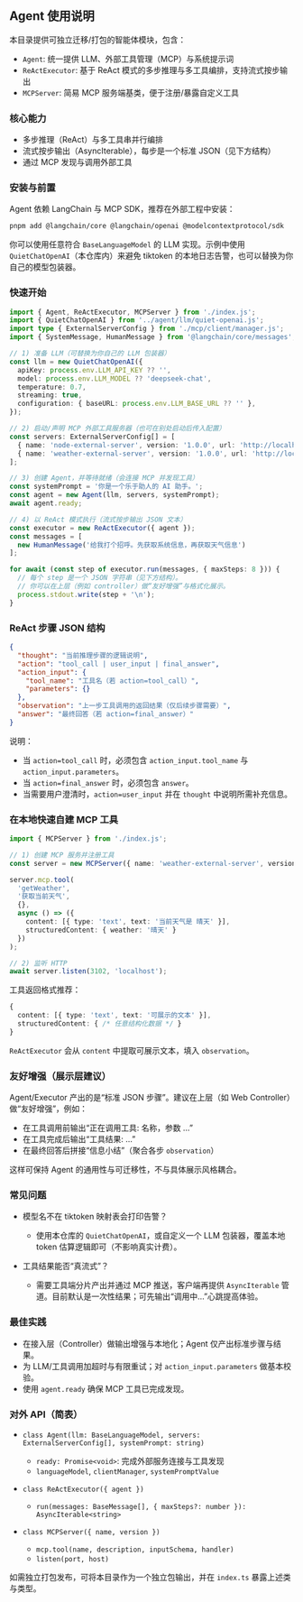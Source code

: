 ## Agent 使用说明

本目录提供可独立迁移/打包的智能体模块，包含：
- `Agent`: 统一提供 LLM、外部工具管理（MCP）与系统提示词
- `ReActExecutor`: 基于 ReAct 模式的多步推理与多工具编排，支持流式按步输出
- `MCPServer`: 简易 MCP 服务端基类，便于注册/暴露自定义工具

### 核心能力
- 多步推理（ReAct）与多工具串并行编排
- 流式按步输出（AsyncIterable<string>），每步是一个标准 JSON（见下方结构）
- 通过 MCP 发现与调用外部工具

### 安装与前置
Agent 依赖 LangChain 与 MCP SDK，推荐在外部工程中安装：

```bash
pnpm add @langchain/core @langchain/openai @modelcontextprotocol/sdk
```

你可以使用任意符合 `BaseLanguageModel` 的 LLM 实现。示例中使用 `QuietChatOpenAI`（本仓库内）来避免 tiktoken 的本地日志告警，也可以替换为你自己的模型包装器。

### 快速开始

```ts
import { Agent, ReActExecutor, MCPServer } from './index.js';
import { QuietChatOpenAI } from '../agent/llm/quiet-openai.js';
import type { ExternalServerConfig } from './mcp/client/manager.js';
import { SystemMessage, HumanMessage } from '@langchain/core/messages';

// 1) 准备 LLM（可替换为你自己的 LLM 包装器）
const llm = new QuietChatOpenAI({
  apiKey: process.env.LLM_API_KEY ?? '',
  model: process.env.LLM_MODEL ?? 'deepseek-chat',
  temperature: 0.7,
  streaming: true,
  configuration: { baseURL: process.env.LLM_BASE_URL ?? '' },
});

// 2) 启动/声明 MCP 外部工具服务器（也可在别处启动后传入配置）
const servers: ExternalServerConfig[] = [
  { name: 'node-external-server', version: '1.0.0', url: 'http://localhost:3101/mcp' },
  { name: 'weather-external-server', version: '1.0.0', url: 'http://localhost:3102/mcp' },
];

// 3) 创建 Agent，并等待就绪（会连接 MCP 并发现工具）
const systemPrompt = '你是一个乐于助人的 AI 助手。';
const agent = new Agent(llm, servers, systemPrompt);
await agent.ready;

// 4) 以 ReAct 模式执行（流式按步输出 JSON 文本）
const executor = new ReActExecutor({ agent });
const messages = [
  new HumanMessage('给我打个招呼。先获取系统信息，再获取天气信息')
];

for await (const step of executor.run(messages, { maxSteps: 8 })) {
  // 每个 step 是一个 JSON 字符串（见下方结构）。
  // 你可以在上层（例如 controller）做“友好增强”与格式化展示。
  process.stdout.write(step + '\n');
}
```

### ReAct 步骤 JSON 结构

```json
{
  "thought": "当前推理步骤的逻辑说明",
  "action": "tool_call | user_input | final_answer",
  "action_input": {
    "tool_name": "工具名（若 action=tool_call）",
    "parameters": {}
  },
  "observation": "上一步工具调用的返回结果（仅后续步骤需要）",
  "answer": "最终回答（若 action=final_answer）"
}
```

说明：
- 当 `action=tool_call` 时，必须包含 `action_input.tool_name` 与 `action_input.parameters`。
- 当 `action=final_answer` 时，必须包含 `answer`。
- 当需要用户澄清时，`action=user_input` 并在 `thought` 中说明所需补充信息。

### 在本地快速自建 MCP 工具

```ts
import { MCPServer } from './index.js';

// 1) 创建 MCP 服务并注册工具
const server = new MCPServer({ name: 'weather-external-server', version: '1.0.0' });

server.mcp.tool(
  'getWeather',
  '获取当前天气',
  {},
  async () => ({
    content: [{ type: 'text', text: '当前天气是 晴天' }],
    structuredContent: { weather: '晴天' }
  })
);

// 2) 监听 HTTP
await server.listen(3102, 'localhost');
```

工具返回格式推荐：

```ts
{
  content: [{ type: 'text', text: '可展示的文本' }],
  structuredContent: { /* 任意结构化数据 */ }
}
```

`ReActExecutor` 会从 `content` 中提取可展示文本，填入 `observation`。

### 友好增强（展示层建议）
Agent/Executor 产出的是“标准 JSON 步骤”。建议在上层（如 Web Controller）做“友好增强”，例如：
- 在工具调用前输出“正在调用工具: 名称，参数 …”
- 在工具完成后输出“工具结果: …”
- 在最终回答后拼接“信息小结”（聚合各步 `observation`）

这样可保持 Agent 的通用性与可迁移性，不与具体展示风格耦合。

### 常见问题

- 模型名不在 tiktoken 映射表会打印告警？
  - 使用本仓库的 `QuietChatOpenAI`，或自定义一个 LLM 包装器，覆盖本地 token 估算逻辑即可（不影响真实计费）。

- 工具结果能否“真流式”？
  - 需要工具端分片产出并通过 MCP 推送，客户端再提供 `AsyncIterable` 管道。目前默认是一次性结果；可先输出“调用中…”心跳提高体验。

### 最佳实践
- 在接入层（Controller）做输出增强与本地化；Agent 仅产出标准步骤与结果。
- 为 LLM/工具调用加超时与有限重试；对 `action_input.parameters` 做基本校验。
- 使用 `agent.ready` 确保 MCP 工具已完成发现。



### 对外 API（简表）
- `class Agent(llm: BaseLanguageModel, servers: ExternalServerConfig[], systemPrompt: string)`
  - `ready: Promise<void>`: 完成外部服务连接与工具发现
  - `languageModel`, `clientManager`, `systemPromptValue`

- `class ReActExecutor({ agent })`
  - `run(messages: BaseMessage[], { maxSteps?: number }): AsyncIterable<string>`

- `class MCPServer({ name, version })`
  - `mcp.tool(name, description, inputSchema, handler)`
  - `listen(port, host)`

如需独立打包发布，可将本目录作为一个独立包输出，并在 `index.ts` 暴露上述类与类型。

